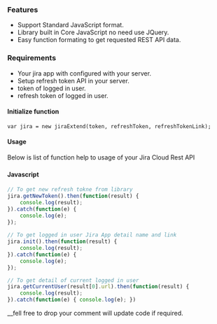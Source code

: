 ### Features

- Support Standard JavaScript format.
- Library built in Core JavaScript no need use JQuery.
- Easy function formating to get requested REST API data.

### Requirements
- Your jira app with configured with your server.
- Setup refresh token API in your server.
- token of logged in user.
- refresh token of logged in user.

#### Initialize function

`var jira = new jiraExtend(token, refreshToken, refreshTokenLink);`

#### Usage

Below is list of function help to usage of your Jira Cloud Rest API

#### Javascript　

```javascript
// To get new refresh tokne from library
jira.getNewToken().then(function(result) {		  
	console.log(result);
}).catch(function(e) {
	console.log(e);
});
		
// To get logged in user Jira App detail name and link
jira.init().then(function(result) {
	console.log(result);
}).catch(function(e) { 
	console.log(e); 
});

// To get detail of current logged in user 
jira.getCurrentUser(result[0].url).then(function(result) {		  
	console.log(result);
}).catch(function(e) { console.log(e); })
```

__fell free to drop your comment will update code if required.
